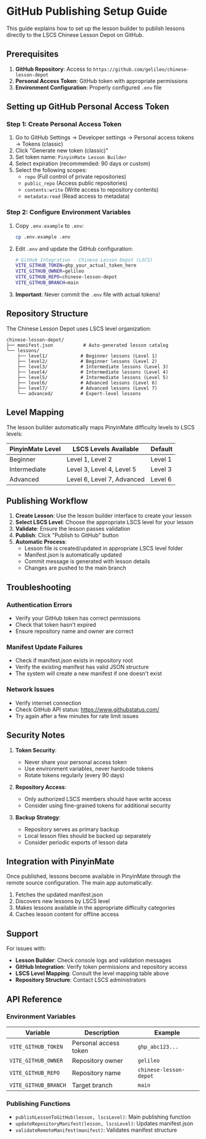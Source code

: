 # GitHub Publishing Setup Guide

This guide explains how to set up the lesson builder to publish lessons directly to the LSCS Chinese Lesson Depot on GitHub.

## Prerequisites

1. **GitHub Repository**: Access to `https://github.com/gelileo/chinese-lesson-depot`
2. **Personal Access Token**: GitHub token with appropriate permissions
3. **Environment Configuration**: Properly configured `.env` file

## Setting up GitHub Personal Access Token

### Step 1: Create Personal Access Token

1. Go to GitHub Settings → Developer settings → Personal access tokens → Tokens (classic)
2. Click "Generate new token (classic)"
3. Set token name: `PinyinMate Lesson Builder`
4. Select expiration (recommended: 90 days or custom)
5. Select the following scopes:
   - `repo` (Full control of private repositories)
   - `public_repo` (Access public repositories) 
   - `contents:write` (Write access to repository contents)
   - `metadata:read` (Read access to metadata)

### Step 2: Configure Environment Variables

1. Copy `.env.example` to `.env`:
   ```bash
   cp .env.example .env
   ```

2. Edit `.env` and update the GitHub configuration:
   ```bash
   # GitHub Integration - Chinese Lesson Depot (LSCS)
   VITE_GITHUB_TOKEN=ghp_your_actual_token_here
   VITE_GITHUB_OWNER=gelileo
   VITE_GITHUB_REPO=chinese-lesson-depot
   VITE_GITHUB_BRANCH=main
   ```

3. **Important**: Never commit the `.env` file with actual tokens!

## Repository Structure

The Chinese Lesson Depot uses LSCS level organization:

```
chinese-lesson-depot/
├── manifest.json           # Auto-generated lesson catalog
└── lessons/
    ├── level1/            # Beginner lessons (Level 1)
    ├── level2/            # Beginner lessons (Level 2)
    ├── level3/            # Intermediate lessons (Level 3)
    ├── level4/            # Intermediate lessons (Level 4)
    ├── level5/            # Intermediate lessons (Level 5)
    ├── level6/            # Advanced lessons (Level 6)
    ├── level7/            # Advanced lessons (Level 7)
    └── advanced/          # Expert-level lessons
```

## Level Mapping

The lesson builder automatically maps PinyinMate difficulty levels to LSCS levels:

| PinyinMate Level | LSCS Levels Available | Default |
|------------------|----------------------|---------|
| Beginner         | Level 1, Level 2      | Level 1 |
| Intermediate     | Level 3, Level 4, Level 5 | Level 3 |
| Advanced         | Level 6, Level 7, Advanced | Level 6 |

## Publishing Workflow

1. **Create Lesson**: Use the lesson builder interface to create your lesson
2. **Select LSCS Level**: Choose the appropriate LSCS level for your lesson
3. **Validate**: Ensure the lesson passes validation
4. **Publish**: Click "Publish to GitHub" button
5. **Automatic Process**:
   - Lesson file is created/updated in appropriate LSCS level folder
   - Manifest.json is automatically updated
   - Commit message is generated with lesson details
   - Changes are pushed to the main branch

## Troubleshooting

### Authentication Errors
- Verify your GitHub token has correct permissions
- Check that token hasn't expired
- Ensure repository name and owner are correct

### Manifest Update Failures
- Check if manifest.json exists in repository root
- Verify the existing manifest has valid JSON structure
- The system will create a new manifest if one doesn't exist

### Network Issues
- Verify internet connection
- Check GitHub API status: https://www.githubstatus.com/
- Try again after a few minutes for rate limit issues

## Security Notes

1. **Token Security**: 
   - Never share your personal access token
   - Use environment variables, never hardcode tokens
   - Rotate tokens regularly (every 90 days)

2. **Repository Access**:
   - Only authorized LSCS members should have write access
   - Consider using fine-grained tokens for additional security

3. **Backup Strategy**:
   - Repository serves as primary backup
   - Local lesson files should be backed up separately
   - Consider periodic exports of lesson data

## Integration with PinyinMate

Once published, lessons become available in PinyinMate through the remote source configuration. The main app automatically:

1. Fetches the updated manifest.json
2. Discovers new lessons by LSCS level
3. Makes lessons available in the appropriate difficulty categories
4. Caches lesson content for offline access

## Support

For issues with:
- **Lesson Builder**: Check console logs and validation messages
- **GitHub Integration**: Verify token permissions and repository access
- **LSCS Level Mapping**: Consult the level mapping table above
- **Repository Structure**: Contact LSCS administrators

## API Reference

### Environment Variables

| Variable | Description | Example |
|----------|-------------|---------|
| `VITE_GITHUB_TOKEN` | Personal access token | `ghp_abc123...` |
| `VITE_GITHUB_OWNER` | Repository owner | `gelileo` |
| `VITE_GITHUB_REPO` | Repository name | `chinese-lesson-depot` |
| `VITE_GITHUB_BRANCH` | Target branch | `main` |

### Publishing Functions

- `publishLessonToGitHub(lesson, lscsLevel)`: Main publishing function
- `updateRepositoryManifest(lesson, lscsLevel)`: Updates manifest.json
- `validateRemoteManifest(manifest)`: Validates manifest structure